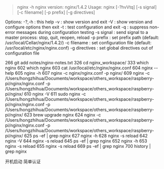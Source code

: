 >nginx -h
nginx version: nginx/1.4.2
Usage: nginx [-?hvVtq] [-s signal] [-c filename] [-p prefix] [-g directives]

Options:
  -?,-h         : this help
  -v            : show version and exit
  -V            : show version and configure options then exit
  -t            : test configuration and exit
  -q            : suppress non-error messages during configuration testing
  -s signal     : send signal to a master process: stop, quit, reopen, reload
  -p prefix     : set prefix path (default: /usr/local/Cellar/nginx/1.4.2/)
  -c filename   : set configuration file (default: /usr/local/etc/nginx/nginx.conf)
  -g directives : set global directives out of configuration file


  266  git add notes/nginx-notes.txt
  326  cd nginx_workspace/
  333  which nginx
  602  which nginx
  603  cat /usr/local/etc/nginx/nginx.conf
  604  nginx --help
  605  nginx -h
  607  nginx -c nginx/nginx.conf -p nginx/
  609  nginx -c /Users/hongzhihua/Documents/workspace/others_workspace/raspberry-pi/nginx/nginx.conf -p /Users/hongzhihua/Documents/workspace/others_workspace/raspberry-pi/nginx/
  610  nginx -V
  611  sudo nginx -c /Users/hongzhihua/Documents/workspace/others_workspace/raspberry-pi/nginx/nginx.conf -p /Users/hongzhihua/Documents/workspace/others_workspace/raspberry-pi/nginx/
  623  brew upgrade nginx
  624   nginx -c /Users/hongzhihua/Documents/workspace/others_workspace/raspberry-pi/nginx/nginx.conf -p /Users/hongzhihua/Documents/workspace/others_workspace/raspberry-pi/nginx/
  625  ps -ef | grep nginx
  627  nginx -h
  628  nginx -s reload
  642  nginx -V
  644  nginx -s reload
  645  ps -ef | grep nginx
  652  nginx -h
  653  nginx -s reload
  655  nginx -s reload
  669  ps -ef | grep nginx
  700  history | grep nginx




  开机启动
  简单认证
